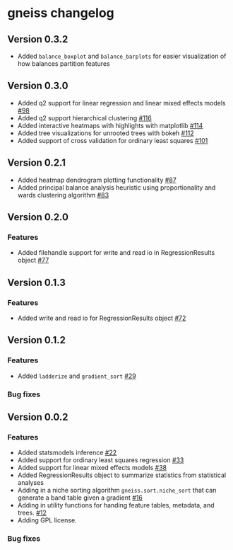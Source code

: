 # gneiss changelog

## Version 0.3.2
* Added `balance_boxplot` and `balance_barplots` for easier visualization of how balances partition features 

## Version 0.3.0
* Added q2 support for linear regression and linear mixed effects models [#98](https://github.com/biocore/gneiss/pull/98)
* Added q2 support hierarchical clustering [#116](https://github.com/biocore/gneiss/pull/116)
* Added interactive heatmaps with highlights with matplotlib [#114](https://github.com/biocore/gneiss/pull/114)
* Added tree visualizations for unrooted trees with bokeh [#112](https://github.com/biocore/gneiss/pull/112)
* Added support of cross validation for ordinary least squares [#101](https://github.com/biocore/gneiss/pull/101)


## Version 0.2.1
* Added heatmap dendrogram plotting functionality [#87](https://github.com/biocore/gneiss/issues/87)
* Added principal balance analysis heuristic using proportionality and wards clustering algorithm [#83](https://github.com/biocore/gneiss/issues/83)

## Version 0.2.0

### Features
* Added filehandle support for write and read io in RegressionResults object [#77](https://github.com/biocore/gneiss/issues/77)


## Version 0.1.3

### Features
* Added write and read io for RegressionResults object [#72](https://github.com/biocore/gneiss/issues/72)

## Version 0.1.2

### Features
* Added `ladderize` and `gradient_sort` [#29](https://github.com/biocore/gneiss/issues/29)

### Bug fixes


## Version 0.0.2

### Features
* Added statsmodels inference [#22](https://github.com/biocore/gneiss/pull/22)
* Added support for ordinary least squares regression [#33](https://github.com/biocore/gneiss/pull/33)
* Added support for linear mixed effects models [#38](https://github.com/biocore/gneiss/pull/38)
* Added RegressionResults object to summarize statistics from statistical analyses
* Adding in a niche sorting algorithm `gneiss.sort.niche_sort` that can generate a band table given a gradient [#16](https://github.com/biocore/gneiss/pull/16)
* Adding in utility functions for handing feature tables, metadata, and trees. [#12](https://github.com/biocore/gneiss/pull/12)
* Adding GPL license.

### Bug fixes
